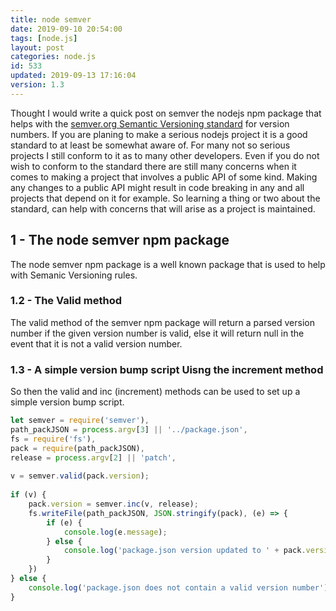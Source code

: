 ```yaml
---
title: node semver
date: 2019-09-10 20:54:00
tags: [node.js]
layout: post
categories: node.js
id: 533
updated: 2019-09-13 17:16:04
version: 1.3
---
```


Thought I would write a quick post on semver the nodejs npm package that helps with the [semver.org Semantic Versioning standard](https://semver.org/) for version numbers. If you are planing to make a serious nodejs project it is a good standard to at least be somewhat aware of. For many not so serious projects I still conform to it as to many other developers. Even if you do not wish to conform to the standard there are still many concerns when it comes to making a project that involves a public API of some kind. Making any changes to a public API might result in code breaking in any and all projects that depend on it for example. So learning a thing or two about the standard, can help with concerns that will arise as a project is maintained.

<!-- more -->

## 1 - The node semver npm package

The node semver npm package is a well known package that is used to help with Semanic Versioning rules.

### 1.2 - The Valid method

The valid method of the semver npm package will return a parsed version number if the given version number is valid, else it will return null in the event that it is not a valid version number.

### 1.3 - A simple version bump script Uisng the increment method

So then the valid and inc (increment) methods can be used to set up a simple version bump script.

```js
let semver = require('semver'),
path_packJSON = process.argv[3] || '../package.json',
fs = require('fs'),
pack = require(path_packJSON),
release = process.argv[2] || 'patch',
 
v = semver.valid(pack.version);
 
if (v) {
    pack.version = semver.inc(v, release);
    fs.writeFile(path_packJSON, JSON.stringify(pack), (e) => {
        if (e) {
            console.log(e.message);
        } else {
            console.log('package.json version updated to ' + pack.version);
        }
    })
} else {
    console.log('package.json does not contain a valid version number');
}
```